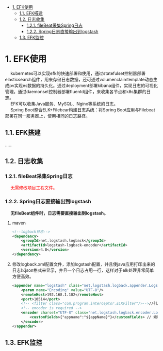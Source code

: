 

<!-- TOC -->

- [1. EFK使用](#1-efk使用)
    - [1.1. EFK搭建](#11-efk搭建)
    - [1.2. 日志收集](#12-日志收集)
        - [1.2.1. fileBeat采集Spring日志](#121-filebeat采集spring日志)
        - [1.2.2. Spring日志直接输出到logstash](#122-spring日志直接输出到logstash)
    - [1.3. EFK监控](#13-efk监控)

<!-- /TOC -->

# 1. EFK使用  
<!-- 
https://blog.csdn.net/HuaZi_Myth/article/details/102770893?utm_medium=distribute.pc_relevant_t0.none-task-blog-BlogCommendFromBaidu-1.control&depth_1-utm_source=distribute.pc_relevant_t0.none-task-blog-BlogCommendFromBaidu-1.control

https://blog.csdn.net/ct1150/article/details/88058345
-->
&emsp; kubernetes可以实现efk的快速部署和使用，通过statefulset控制器部署elasticsearch组件，用来存储日志数据，还可通过volumenclaimtemplate动态生成pv实现es数据的持久化。通过deployment部署kibana组件，实现日志的可视化管理。通过daemonset控制器部署fluentd组件，来收集各节点和k8s集群的日志。  
&emsp; EFK可以收集Java服务、MySQL、Nginx等系统的日志。  
&emsp; Spring Boot整合ELK+Filebear构建日志系统：将Spring Boot应用与Filebeat部署在同一服务器上，使用相同的日志路径。  

## 1.1. EFK搭建  
......


## 1.2. 日志收集  

### 1.2.1. fileBeat采集Spring日志  
<!-- 
https://blog.csdn.net/zimou5581/article/details/90519307
--> 
&emsp; <font color = "red">无需修改项目工程文件。</font>  

### 1.2.2. Spring日志直接输出到logstash  
&emsp; **无fileBeat组件时，日志需要直接输出到logstash。**

1. maven  

    ```xml
    <!--logback日志-->
    <dependency>
        <groupId>net.logstash.logback</groupId>
        <artifactId>logstash-logback-encoder</artifactId>
        <version>4.8</version>
    </dependency>
    ```

2. 修改logback.xml配置文件，添加logstash配置，并且使java应用打印出来的日志以json格式来显示，并且一个日志占用一行，这样对于elk处理非常简单方便高效。     

    ```xml
    <appender name="logstash" class="net.logstash.logback.appender.LogstashTcpSocketAppender">
        <param name="Encoding" value="UTF-8"/>
        <remoteHost>192.168.1.102</remoteHost>
        <port>10514</port>
        <!-- <filter class="com.program.interceptor.ELKFilter"/>-->//引入过滤类
        <!-- encoder is required -->
        <encoder charset="UTF-8" class="net.logstash.logback.encoder.LogstashEncoder" >
            <customFields>{"appname":"${appName}"}</customFields> // 索引名
        </encoder>
    </appender>
    ```

## 1.3. EFK监控  
<!-- 
如何实现对ELK各组件的监控？试试Metricbeat 
https://mp.weixin.qq.com/s/Bt8_1TPxtKHStmYd_hQD0Q
-->
